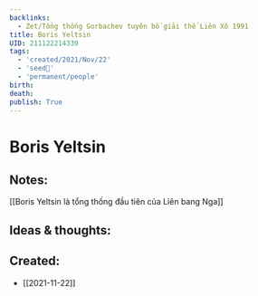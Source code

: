 ```yaml
---
backlinks:
  - Zet/Tổng thống Gorbachev tuyên bố giải thể Liên Xô 1991
title: Boris Yeltsin
UID: 211122214339
tags:
  - 'created/2021/Nov/22'
  - 'seed🥜'
  - 'permanent/people'
birth:
death:
publish: True
---
```

# Boris Yeltsin

## Notes:
[[Boris Yeltsin là tổng thống đầu tiên của Liên bang Nga]]

## Ideas & thoughts:

## Created:
- [[2021-11-22]]
